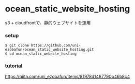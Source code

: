 # ocean_static_website_hosting

s3 + cloudfrontで、静的ウェブサイトを運用

### setup

```
$ git clone https://github.com/uni-ezobafun/ocean_static_website_hosting.git
$ cd ocean_static_website_hosting
```

### tutorial

https://qiita.com/uni_ezobafun/items/81978d1487790b46b8c4
